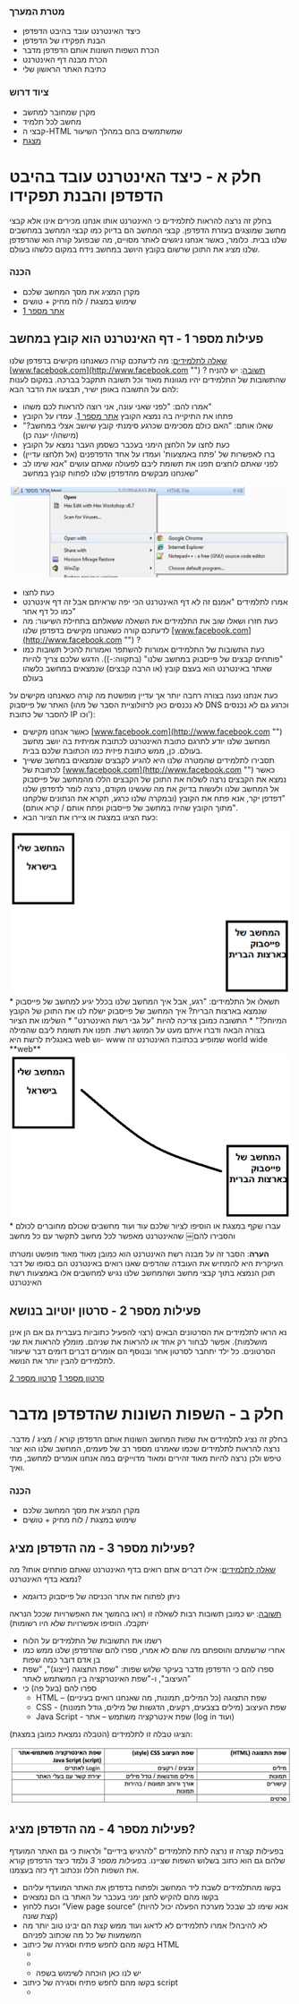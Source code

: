 ### מטרת המערך
* כיצד האינטרנט עובד בהיבט הדפדפן
* הבנת תפקידו של הדפדפן
* הכרת השפות השונות אותם הדפדפן מדבר
* הכרת מבנה דף האינטרנט
* כתיבת האתר הראשון שלי

### ציוד דרוש
* מקרן שמחובר למחשב
* מחשב לכל תלמיד
* קבצי ה-HTML שמשתמשים בהם במהלך השיעור
* [מצגת](presentation.pptx "")

# חלק א - כיצד האינטרנט עובד בהיבט הדפדפן והבנת תפקידו

בחלק זה נרצה להראות לתלמידים כי האינטרנט אותו אנחנו מכירים אינו אלא קבצי מחשב שמוצגים בעזרת הדפדפן.
קבצי המחשב הם בדיוק כמו קבצי המחשב במחשבים שלנו בבית. כלומר, כאשר אנחנו ניגשים לאתר מסויים, מה שבפועל קורה הוא שהדפדפן שלנו מציג את התוכן שרשום בקובץ היושב במחשב נידח במקום כלשהו בעולם.

### הכנה
* מקרן המציג את מסך המחשב שלכם
* שימוש במצגת / לוח מחיק + טושים
* [אתר מספר 1](אתר_מספר_1.html "")

## פעילות מספר 1 - דף האינטרנט הוא קובץ במחשב

<u>שאלה לתלמידים</u>: מה לדעתכם קורה כשאנחנו מקישים בדפדפן שלנו
[www.facebook.com](http://www.facebook.com "")
?
<u>תשובה</u>: יש להניח שהתשובות של התלמידים יהיו מגוונות מאוד וכל תשובה תתקבל בברכה.
במקום לענות להם על התשובה באופן ישיר, תבצעו את הדבר הבא:

* אמרו להם: "לפני שאני עונה, אני רוצה להראות לכם משהו"
* פתחו את התיקייה בה נמצא הקובץ [אתר מספר 1](אתר_מספר_1.html ""). עמדו על הקובץ
* שאלו אותם: "האם כולם מסכימים שכרגע סימנתי קובץ שיושב אצלי במחשב?" (מישהו/י יענה כן)
* כעת לחצו על הלחצן הימני בעכבר כשסמן העבר נמצא על הקובץ
* ברו לאפשרות של 'פתח באמצעות' ועמדו על אחד הדפדפנים (אל תלחצו עדיין)
* לפני שאתם לוחצים תפנו את תשומת ליבם לפעולה שאתם עושים "אנא שימו לב שאנחנו מבקשים
מהדפדפן שלנו לפתוח קובץ במחשב"

<div id="container" align="center">
  <img class="img-responsive" src="img01.png" title=""/>
</div>

* כעת לחצו
* אמרו לתלמידים "אמנם זה לא דף האינטרנט הכי יפה שראיתם אבל זה דף אינטרנט כמו כל דף אחר"
* כעת חזרו ושאלו שוב את התלמידים את השאלה ששאלתם בתחילת השיעור: מה לדעתכם קורה כשאנחנו מקישים בדפדפן שלנו
[www.facebook.com](http://www.facebook.com "")
?
* כעת התשובות של התלמידים אמורות להשתפר ואמורות להכיל תשובות כמו "פותחים קבצים של
פייסבוק במחשב שלנו" (בתקווה:-)). הדגש שלכם צריך להיות שאתר באינטרנט הוא בעצם קובץ (או הרבה קבצים) שנמצאים במחשב כלשהו בעולם


כעת אנחנו נענה בצורה רחבה יותר אך עדיין מופשטת מה קורה כשאנחנו מקישים על האתר של פייסבוק (לא נכנסים כאן לרזולוציית הסבר של מהו DNS וכרגע גם לא נכנסים להסבר של כתובת IP וכו'):

* כאשר אנחנו מקישים
[www.facebook.com](http://www.facebook.com "")
המחשב שלנו יודע לתרגם כתובת האינטרנט לכתובת אמיתית בה יושב מחשב בעולם.
כן, ממש כתובת פיזית כמו הכתובת שלכם בבית.
* תסבירו לתלמידים שהמטרה שלנו היא להגיע לקבצים שנמצאים במחשב ששייך לכתובת של
[www.facebook.com](http://www.facebook.com "")
כאשר נמצא את הקבצים נרצה לשלוח את התוכן של הקבצים הללו מהמחשב של
פייסבוק אל המחשב שלנו ולעשות בדיוק את מה שעשינו מקודם, נרצה לומר לדפדפן שלנו "דפדפן יקר,
אנא פתח את הקובץ (ובמקרה שלנו כרגע, תקרא את הנתונים שלקחנו מתוך הקובץ שהיה במחשב של פייסבוק ופתח אותם / קרא אותם)".
* כעת הציגו במצגת או ציירו את הציור הבא:
<div id="container" align="center">
  <img class="img-responsive" src="img02.png" title=""/>
</div>
* תשאלו אל התלמידים: "רגע, אבל איך המחשב שלנו בכלל יגיע למחשב של פייסבוק שנמצא בארצות
הברית? איך המחשב של פייסבוק ישלח לנו את התוכן של הקובץ המיוחל?"
* התשובה כמובן צריכה להיות "על גבי רשת האינטרנט"
* השלימו את הציור בצורה הבאה ודברו איתם מעט על המושג רשת. תפנו את תשומת ליבם שהמילה
באנגלית לרשת היא web וש- www שמופיע בכתובת האינטרנט זה world wide
**web**
<div id="container" align="center">
  <img class="img-responsive" src="img03.png" title=""/>
</div>
* עברו שקף במצגת או הוסיפו לציור שלכם עוד ועוד מחשבים שכולם מחוברים לכולם והסבירו להם￼
שהאינטרנט מאפשר לכל מחשב לתקשר עם כל מחשב

**הערה**: הסבר זה על מבנה רשת האינטרנט הוא כמובן מאוד מאוד מופשט ומטרתו העיקרית היא להמחיש את העובדה שהדפים שאנו רואים באינטרנט הם בסופו של דבר תוכן הנמצא בתוך קבצי מחשב ושהמחשב שלנו נגיש למחשבים אלו באמצעות רשת האינטרנט

## פעילות מספר 2 - סרטון יוטיוב בנושא

נא הראו לתלמידים את הסרטונים הבאים (רצוי להפעיל כתוביות בעברית גם אם הן אינן מושלמות).
אפשר לבחור רק אחד או להראות את שניהם. מומלץ להראות את שני הסרטונים.
כל ילד יתחבר לסרטון אחר ובנוסף הם אומרים דברים דומים דבר שיעזור לתלמידים להבין יותר את הנושא.

  [סרטון מספר 1](http://www.youtube.com/watch?v=P7o9Qg8EP-g "")
[סרטון מספר 2](http://www.youtube.com/watch?v=azBl7ShTX_I "")


# חלק ב - השפות השונות שהדפדפן מדבר

בחלק זה נציג לתלמידים את שפות המחשב השונות אותם הדפדפן קורא / מציג / מדבר.
נרצה להראות לתלמידים שכמו שאמרנו מספר רב של פעמים, המחשב שלנו הוא יצור טיפש ולכן נרצה להיות מאוד זהירים ומאוד מדוייקים במה אנחנו אומרים למחשב, מתי ואיך.

### הכנה
* מקרן המציג את מסך המחשב שלכם
* שימוש במצגת / לוח מחיק + טושים


## פעילות מספר 3 - מה הדפדפן מציג?

<u>שאלה לתלמידים</u>: אילו דברים אתם רואים בדף האינטרנט שאתם פותחים אותו? מה נמצא בדף האינטרנט?

* ניתן לפתוח את אתר הכניסה של פייסבוק כדוגמא

<u>תשובה</u>:
 יש כמובן תשובות רבות לשאלה זו (ראו בהמשך את האפשרויות שככל הנראה יתקבלו. הוסיפו אפשרויות שלא היו רשומות)

* רשמו את התשובות של התלמידים על הלוח
* אחרי שרשמתם והוספתם מה שהם לא אמרו, ספרו להם שהדפדפן שלנו ממש כמו בן אדם דובר כמה
שפות
* ספרו להם כי הדפדפן מדבר בעיקר שלוש שפות: "שפת התצוגה (ייצוג)", "שפת העיצוב", ו-"שפת
האינטרקציה בין המשתמש לאתר"
* ספרו להם (בעל פה) כי
	* HTML – שפת התצוגה (כל המילים, תמונות, מה שאנחנו רואים בעיניים)
	* CSS - שפת העיצוב (מילים בצבעים, רקעים, הדגשות של מילים, גודל תמונות)
	* Java Script - שפת אינטרקציה משתמש – אתר (log in ועוד)

הציגו טבלה זו לתלמידים (הטבלה נמצאת כמובן במצגת):
<div id="container" align="center">
  <img class="img-responsive" src="img04.png" title=""/>
</div>


## פעילות מספר 4 - מה הדפדפן מציג?

בפעילות קצרה זו נרצה לתת לתלמידים "להרגיש בידיים" ולראות כי גם האתר המועדף שלהם גם הוא כתוב בשלוש השפות שציינו.
 ב*פעילות מספר 3* נלמד כיצד הדפדפן קורא את השפות הללו ונכתוב דף כזה בעצמנו.

* בקשו מהתלמידים לשבת ליד המחשב ולפתוח בדפדפן את האתר המועדף עליהם
* בקשו מהם להקיש לחצן ימני בעכבר על האתר בו הם נמצאים
* וכעת ללחוץ ”View page source“ (אנא שימו לב שבכל מערכת הפעלה יכול להיות קצת שונה)
* לא להיבהל! אמרו לתלמידים לא לדאוג ועוד ממש קצת הם יבינו טוב יותר מה המשמעות של כל מה
שכתוב לפניהם
* בקשו מהם לחפש פתיח וסגירה של כיתוב HTML
	* <html
	* </html
	* יש לנו כאן הוכחה לשימוש בשפה
* בקשו מהם לחפש פתיח וסגירה של כיתוב script
	* <script
	* </script
	* האם הם מוצאים בין הפתיחה לסגירה את הכיתוב "js" שמעיד על שימוש בשפת Javascript?
* בקשו מהם לחפש פתיח וסגירה של כיתוב style
	* <style
	* </style
	* האם הם מוצאים בין הפתיחה לסגירה את הכיתוב "CSS" שמעיד על שימוש בשפה זו?

עכשיו שהתלמידים מאמינים לנו כי גם האתר המעודף שלהם כתוב בשלושת השפות שציינו נוכל לעבור לחלק הבא והוא  "אז מה בכלל כתוב שם?" ובשפה דידקטית יותר "הכרת מבנה דף האינטרנט".


# חלק ג - הכרת מבנה דף האינטרנט

בחלק זה נרצה לאט לאט להכיר עם התלמידים את קובץ ה-HTML בצורה של שאלות וניחושים.
ננתח איתם ביחד את התוכן שלו וננסה לנחש ביחד איתם מה יוצג לנו על המסך כאשר נפתח את הקובץ בדפדפן.

### הכנה
* דאגו כי קבצי ה- HTML הבאים נמצאים על המחשב שמחובר למקרן:
	* [ניחוש ראשון](First_Guess.html "")
	* [ניחוש שני](Second_Guess.html "")
	* [ניחוש שלישי](Third_Guess.html "")
	* [ניחוש רביעי](Forth_Guess.html "")
* מקרן המציג את מסך המחשב שלכם
* מצגת / לוח מחיק + טושים


## פעילות מספר 5 - עקרון פתיחה וסגירה <>

* הסבירו לתלמידים כי הדפדפן שלנו כמו המחשב, הוא מעט טיפש ואנחנו לא יכולים כמו בן אדם לדבר
איתו בכמה שפות באותו משפט, אנחנו חייבים בכל פעם להגיד לו מתי אנחנו מתחילים לדבר בשפה  מסויימת או אפילו בנושא מסויים ומתי אנחנו מסיימים לדבר איתו.
* לדוגמא, בן אדם שמדבר עברית ואנגלית יבין כאשר אגיד לו:
**?ארוחת הצהריים How was your**
* אם דפדפן היה מדבר עברית ואנגלית היינו צריכים להגיד לו את זה בצורה הבאה:
**<'Start language: English'> How was your <'End language: English'>**
**<'Start language: Hebrew'> ?ארוחת הצהריים <'End language:Hebrew'>**
* ספרו להם שהדפדפן אכן מדבר וקורא ככה, רק שהוא משתמש בקיצר שהוא הסימן ”/“ שמסמן לו סוף
* אם ניקח את המשפט הקודם לדוגמא, הדפדפן ירצה שנכתוב לו
**<'English'> How was your <'/English'>**
**<'Hebrew'> ?ארוחת הצהריים <'/Hebrew'>**
* כולי תקווה כי לפחות ילד אחד כבר שאל אתכם: אבל רגע, מה קשור עברית ואנגלית? הדפדפן שלי לא מדבר עם בני אדם, הוא רק מציג לי דברים או מבקש ממני לעשות דברים וכל זאת בלי לדבר

כעת במידה והטבלה שרשמנו מקודם לא נמצאת על הלוח, כדאי לעזור להם לזכור ולרשום על הלוח (במצגת יש שקף תזכורת):

	* HTML – שפת התצוגה (כל המילים, תמונות, מה שאנחנו רואים בעיניים)
	* CSS - שפת העיצוב (מילים בצבעים, רקעים, הדגשות של מילים, גודל תמונות)
	* Java Script - שפת אינטרקציה משתמש – אתר (log in ועוד)

## פעילות מספר 6 - שלב הניחושים

בשלב זה הציגו לתלמידים כל קטע "תוכן קובץ" ובקשו להם לנחש מה יקרה כאשר תפתחו את אותו קובץ שמכיל את
קטע "קוד" בעזרת הדפדפן

* [ניחוש ראשון](First_Guess.html "")
 – מה לדעתכם נראה כאשר נפתח את הקובץ עם התוכן הבא (כתבו על הלוח / מצגת)?

<div id="container" align="center">
  <img class="img-responsive" src="img05.png" title=""/>
</div>

* **תשובה**:
	* הסבירו לתלמידים שמה שכתבנו בקובץ הוא שפשוט אמרנו לדפדפן שלנו "דפדפן יקר, שים לב
כי כעת נרצה להציג בדפדפן משהו ולכן אנחנו משתמשים בשפת היצוג, הלא היא HTML".
	* ניחוש זה אכן מאוד מבלבל וזה כמובן מצויין. השתמשו בדוגמא זו כדי להסביר לתלמידים שכאן
מסתתר בדיוק העקרון שדיברנו עליו מקודם (עם האנגלית-עברית).
	* זה כמו לכתוב: (שים לב, כאן יכתב משהו באנגלית):
**<'English'>   <'/English'>**
	* כעת הפנו את תשומת ליבם לעבודה כי כמו בדוגמא של האנגלית יש כאן סימן ל HTML פתיחה
ו HTML סגירה בו אנחנו אומרים לדפדפן מתי נרצה שהוא יתחיל להציג ומתי נרצה שהוא יפסיק  להציג
	* הראו להם כמובן על גבי הדפדפן שלא נכתב כלום
		כעת אמרו לתלמידים כי כל מה שחסר לנו זה להכניס תוכן, מילים, תמונות ועוד כדי להציג אותם.

* [ניחוש שני](Second_Guess.html "")
 – מה לדעתכם נראה כאשר נפתח את הקובץ עם התוכן הבא ?

<div id="container" align="center">
  <img class="img-responsive" src="img06.png" title=""/>
</div>

* **תשובה**:
כאן ה body יכול מעט לבלבל את התלמידים. הסבירו להם שזו פשוט הדרך שלנו להגיד￼
לדפדפן שכאן זה בעצם גוף העמוד. זה קצת כמו לכתוב מכתב לחבר שמכיל כותרת, גוף ועוד.
	* התשובה הנכונה היא שירשם על המסך "מדעי המחשב זה מגניב!"
	* הראו להם זאת על גבי הדפדפן

* [ניחוש שלישי](Third_Guess.html "") - כעת תשאלו אותם איזה שפה הוספנו כעת לתוכן של הקובץ ומה לדעתכם ישתנה?

<div id="container" align="center">
  <img class="img-responsive" src="img07.png" title=""/>
</div>

* **תשובה**:
 כעת הוספנו את שפת העיצוב שלנו, שפת ה- CSS.
  איך אנחנו יודעים? כי יש את המילה style.
  * כעת הכיתוב "מדעי המחשב זה מגניב" יופיע בצבע אדום


  * [ניחוש רביעי](Forth_Guess.html "") - כאן קודם הראו לתלמידים את האתר, כלומר תפתחו את קובץ ה- HTML בדפדפן ורק אחרי זה תציצו בקוד.
תשאלו אותם מה לדעתם יופיע בתוכן הקובץ? מהי השפה שלדעתם תופיע בתוכן הקובץ?
<div id="container" align="center">
  <img class="img-responsive" src="img08.png" title=""/>
</div>

**אחרי לחיצה** על הכפתור נקבל

<div id="container" align="center">
  <img class="img-responsive" src="img09.png" title=""/>
</div>

* **תשובה**:
 כאן יש לנו אינטרקציה בין המשתמש לאתר. ולכן נראה בתוכן הקובץ את שפת האינטרקציה,
 הלא היא Java Script

<div id="container" align="center">
  <img class="img-responsive" src="img10.png" title=""/>
</div>

# חלק ד – כתיבת האתר הראשון שלי

בחלק זה התלמידים יכתבו את האתר הראשון שלהם בו הם יספרו מעט על עצמם ועל התחביבים שלהם.
בנוסף האתר של התלמידים יכיל תמונה שהם אוהבים.

### הכנה (ביחד עם התלמידים):

* כל ילד יושב על יד מחשב
* בקשו מהם לפתוח תיקיה חדשה בשם "האתר הראשון של `שם הילד`" (בררו איפה ניתן לפתוח תיקיה
במחשב אשר תכניה לא ימחקו למקרה שתזדקקו לסיים את הפעילות בשבוע הבא)
* כעת בקשו מהתלמידים לחפש תמונה באינטרנט שהם אוהבים.
זה יכול להיות של קבוצת הכדורגל המעודפת עליהם, כוכב ילדים מועדף, ג'סטין ביבר, וכמובן גם תמונה שלהם או של המשפחה שלהם
	* בקשו מהתלמידים לשמור את התמונה בתיקיה שהם יצרו. עדיף בשם image.jpg בשביל
האחידות (לא חובה)
* בקשו מהלדים ליצור קובץ טקסט חדש בשם "txt.האתר הראשון שלי"
<div id="container" align="center">
  <img class="img-responsive" src="img11.png" title=""/>
</div>

**הערה טכנית** (ניתן לבצע עם התלמידים או לפני השיעור): וודאו כי בתיקיה שיצרו התלמידים ניתן לראות סיומות של קבצים.
זאת כדי שנוכל לשנות את הסיומת של קובץ ה txt לסיום של html ובחזרה.

<div id="container" align="center">
  <img class="img-responsive" src="img12.png" title=""/>
</div>
<br>
<div id="container" align="center">
  <img class="img-responsive" src="img13.png" title=""/>
</div>

## פעילות מספר 7 - בניית האתר ביחד עם התלמידים שלב אחר שלב

* פתחו את קובץ הtxt שלכם ורשמו בו:

<div id="container" align="center">
  <img class="img-responsive" src="img14.png" title=""/>
</div>

* כעת שאלו את התלמידים אם הם זוכרים מה יקרה אם אנחנו נפתח את הקובץ הזה בדפדפן (אל תפתחו￼
אותו בדפדפן)?
	* התשובה האמת צריכה להיות "שום דבר מכיוון שזהו לא קובץ HTML", אבל המניע של השאלה
הוא להזכיר לתלמידים כי מה שכתבנו בקובץ כרגע זה רק מאיפה עד איפה יהיה מה שאנחנו  מבקשים מהדפדפן להציג
* כעת כתבו: (כל אחד רושם את השם שלו)

<div id="container" align="center">
  <img class="img-responsive" src="img15.png" title=""/>
</div>

*  בקשו מהם לשמור את הקובץ. ודאו כי הם שומרים את הקובץ בפורמט של 8-UTF
<div id="container" align="center">
  <img class="img-responsive" src="img16.png" title=""/>
</div>

* כעת חזרו לתיקיה שיצרתם ושנו את סיום שם הקובץ ל HTML, כלומר:
**html.האתר הראשון שלי**

* כעת פתחו את הקובץ באמצעות הדפדפן
<div id="container" align="center">
  <img class="img-responsive" src="img17.png" title=""/>
</div>

נקבל:
<div id="container" align="center">
  <img class="img-responsive" src="img18.png" title=""/>
</div>

* אמרו לתלמידים כי נרצה שהשם שלנו יהיה גדול, ממש כמו כותרת ולכן בקשו מהם לשנות שוב את השם
של הקובץ, הפעם ל-
**txt.האתר הראשון שלי**
<div id="container" align="center">
  <img class="img-responsive" src="img19.png" title=""/>
</div>

* האות h מסמלת את המילה header שזה כותרת
* כעת בקשו מהם לשנות את שם הקובץ ל-
**html.האתר הראשון שלי**
* כעת בקשו מהם שוב לפתוח את הקובץ באמצעות הדפדפן (מכאן ואילך אניח שהתלמידים ואתם הבנתם
את עקרון שינוי שם הקובץ)
נקבל:
<div id="container" align="center">
  <img class="img-responsive" src="img20.png" title=""/>
</div>

* כעת נצבע את השם שלנו באמצעות CSS , style. כל ילד מוזמן לבחור את הצבע המועדף עליו
<div id="container" align="center">
  <img class="img-responsive" src="img21.png" title=""/>
</div>

נקבל:
<div id="container" align="center">
  <img class="img-responsive" src="img22.png" title=""/>
</div>

* כעת נוסיף מעט כיתוב על עצמנו
* ספרו להם שאנחנו משתמשים ב `<p>` כדי להודיע לדפדפן מתי אנחנו כותבים פסקה (paragraph) ובפועל
זה משמש אותנו כדי לכתוב בשורות נפרדות (לרדת שורה)
* אם התלמידים רוצים הם כמובן יכולים לצבוע כל שורה בצבע אחר

<div id="container" align="center">
  <img class="img-responsive" src="img23.png" title=""/>
</div>

נקבל:

<div id="container" align="center">
  <img class="img-responsive" src="img24.png" title=""/>
</div>

* ולבסוף נוסיף את התמונה שכל ילד הוריד לדף לאתר שלו
* ניתן לפני התמונה לערוך דיון קצר ולשאול את התלמידים איזו מאפיינים לדעתם נצטרך לציין כאשר נרצה
לבקש מהדפדפן להציג את התמונה (מקור, גובה, רוחב, מסגרת ועוד)

**הערה טכנית**: שימו לב כי חשוב שהתמונה תשב באותה תיקיה בה יושב קובץ ה- HTML וכי השם הנכון נכתב ב- src
<div id="container" align="center">
  <img class="img-responsive" src="img25.png" title=""/>
</div>

נקבל:

<div id="container" align="center">
  <img class="img-responsive" src="img26.png" title=""/>
</div>

* אמרו לתלמידים כי ניתן לשחק עם אורך ורוחב התמונה לפי רצונם
* הפנו את תשומת ליבם של התלמידים לעובדה שעבור התמונה לא השתמשנו בעקרון הפותח והסוגר
`<img> </img>`

#### סוף שיעור (משהו מצחיק לסיים איתו)

<div id="container" align="center">
  <img class="img-responsive" src="img27.png" title=""/>
</div>
